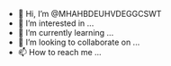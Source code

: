 - 👋 Hi, I’m @MHAHBDEUHVDEGGCSWT
- 👀 I’m interested in ...
- 🌱 I’m currently learning ...
- 💞️ I’m looking to collaborate on ...
- 📫 How to reach me ...

<!---
MHAHBDEUHVDEGGCSWT/MHAHBDEUHVDEGGCSWT is a ✨ special ✨ repository because its `README.md` (this file) appears on your GitHub profile.
You can click the Preview link to take a look at your changes.
--->
